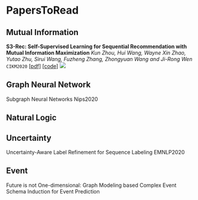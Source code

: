 # PapersToRead

## Mutual Information
**S3-Rec: Self-Supervised Learning for Sequential Recommendation with Mutual Information Maximization** *Kun Zhou, Hui Wang, Wayne Xin Zhao, Yutao Zhu, Sirui Wang, Fuzheng Zhang, Zhongyuan Wang and Ji-Rong Wen* `CIKM2020` [[pdf]](https://dl.acm.org/doi/pdf/10.1145/3340531.3411954) [[code]](https://github.com/RUCAIBox/CIKM2020-S3Rec) ![](https://img.shields.io/badge/Loss-InfoNCE-blue)

## Graph Neural Network
Subgraph Neural Networks Nips2020

## Natural Logic

## Uncertainty

Uncertainty-Aware Label Refinement for Sequence Labeling EMNLP2020

## Event

Future is not One-dimensional: Graph Modeling based Complex Event Schema Induction for Event Prediction

